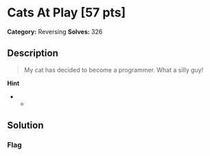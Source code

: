 # Cats At Play [57 pts]

**Category:** Reversing
**Solves:** 326

## Description
>My cat has decided to become a programmer. What a silly guy!

**Hint**
* -

## Solution

### Flag

